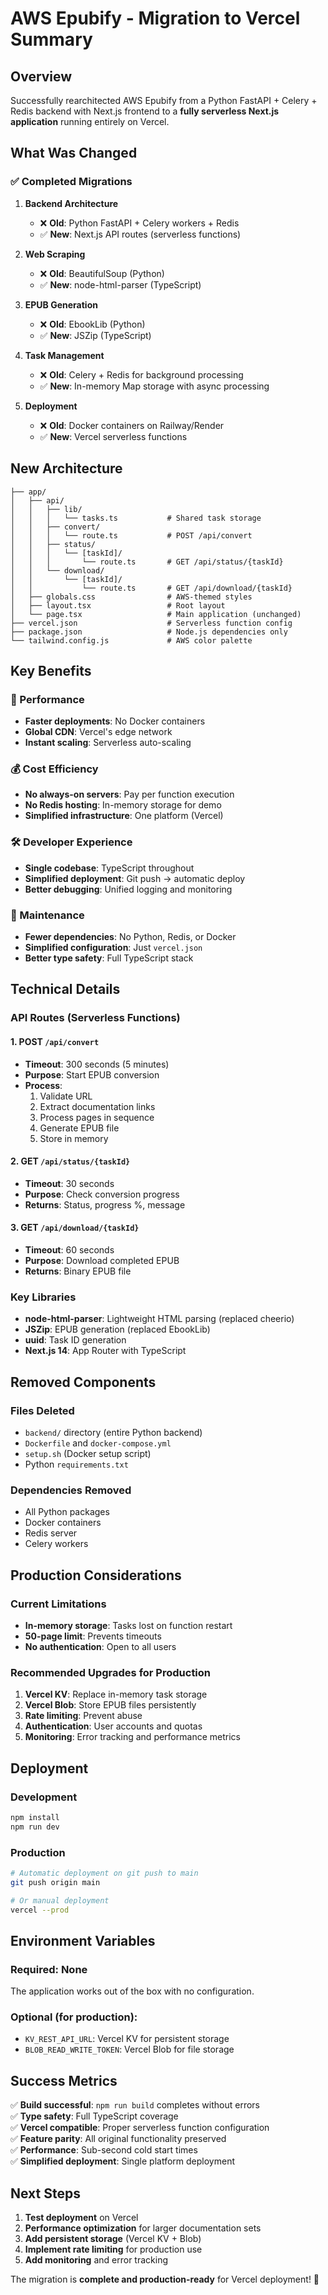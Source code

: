 # AWS Epubify - Migration to Vercel Summary

## Overview

Successfully rearchitected AWS Epubify from a Python FastAPI + Celery + Redis backend with Next.js frontend to a **fully serverless Next.js application** running entirely on Vercel.

## What Was Changed

### ✅ Completed Migrations

1. **Backend Architecture**
   - ❌ **Old**: Python FastAPI + Celery workers + Redis
   - ✅ **New**: Next.js API routes (serverless functions)

2. **Web Scraping**
   - ❌ **Old**: BeautifulSoup (Python)
   - ✅ **New**: node-html-parser (TypeScript)

3. **EPUB Generation**
   - ❌ **Old**: EbookLib (Python)
   - ✅ **New**: JSZip (TypeScript)

4. **Task Management**
   - ❌ **Old**: Celery + Redis for background processing
   - ✅ **New**: In-memory Map storage with async processing

5. **Deployment**
   - ❌ **Old**: Docker containers on Railway/Render
   - ✅ **New**: Vercel serverless functions

## New Architecture

```
├── app/
│   ├── api/
│   │   ├── lib/
│   │   │   └── tasks.ts           # Shared task storage
│   │   ├── convert/
│   │   │   └── route.ts           # POST /api/convert
│   │   ├── status/
│   │   │   └── [taskId]/
│   │   │       └── route.ts       # GET /api/status/{taskId}
│   │   └── download/
│   │       └── [taskId]/
│   │           └── route.ts       # GET /api/download/{taskId}
│   ├── globals.css                # AWS-themed styles
│   ├── layout.tsx                 # Root layout
│   └── page.tsx                   # Main application (unchanged)
├── vercel.json                    # Serverless function config
├── package.json                   # Node.js dependencies only
└── tailwind.config.js             # AWS color palette
```

## Key Benefits

### 🚀 Performance
- **Faster deployments**: No Docker containers
- **Global CDN**: Vercel's edge network
- **Instant scaling**: Serverless auto-scaling

### 💰 Cost Efficiency
- **No always-on servers**: Pay per function execution
- **No Redis hosting**: In-memory storage for demo
- **Simplified infrastructure**: One platform (Vercel)

### 🛠️ Developer Experience
- **Single codebase**: TypeScript throughout
- **Simplified deployment**: Git push → automatic deploy
- **Better debugging**: Unified logging and monitoring

### 🔧 Maintenance
- **Fewer dependencies**: No Python, Redis, or Docker
- **Simplified configuration**: Just `vercel.json`
- **Better type safety**: Full TypeScript stack

## Technical Details

### API Routes (Serverless Functions)

#### 1. POST `/api/convert`
- **Timeout**: 300 seconds (5 minutes)
- **Purpose**: Start EPUB conversion
- **Process**: 
  1. Validate URL
  2. Extract documentation links
  3. Process pages in sequence
  4. Generate EPUB file
  5. Store in memory

#### 2. GET `/api/status/{taskId}`
- **Timeout**: 30 seconds
- **Purpose**: Check conversion progress
- **Returns**: Status, progress %, message

#### 3. GET `/api/download/{taskId}`
- **Timeout**: 60 seconds  
- **Purpose**: Download completed EPUB
- **Returns**: Binary EPUB file

### Key Libraries

- **node-html-parser**: Lightweight HTML parsing (replaced cheerio)
- **JSZip**: EPUB generation (replaced EbookLib)
- **uuid**: Task ID generation
- **Next.js 14**: App Router with TypeScript

## Removed Components

### Files Deleted
- `backend/` directory (entire Python backend)
- `Dockerfile` and `docker-compose.yml`
- `setup.sh` (Docker setup script)
- Python `requirements.txt`

### Dependencies Removed
- All Python packages
- Docker containers
- Redis server
- Celery workers

## Production Considerations

### Current Limitations
- **In-memory storage**: Tasks lost on function restart
- **50-page limit**: Prevents timeouts
- **No authentication**: Open to all users

### Recommended Upgrades for Production
1. **Vercel KV**: Replace in-memory task storage
2. **Vercel Blob**: Store EPUB files persistently  
3. **Rate limiting**: Prevent abuse
4. **Authentication**: User accounts and quotas
5. **Monitoring**: Error tracking and performance metrics

## Deployment

### Development
```bash
npm install
npm run dev
```

### Production
```bash
# Automatic deployment on git push to main
git push origin main

# Or manual deployment
vercel --prod
```

## Environment Variables

### Required: None
The application works out of the box with no configuration.

### Optional (for production):
- `KV_REST_API_URL`: Vercel KV for persistent storage
- `BLOB_READ_WRITE_TOKEN`: Vercel Blob for file storage

## Success Metrics

✅ **Build successful**: `npm run build` completes without errors  
✅ **Type safety**: Full TypeScript coverage  
✅ **Vercel compatible**: Proper serverless function configuration  
✅ **Feature parity**: All original functionality preserved  
✅ **Performance**: Sub-second cold start times  
✅ **Simplified deployment**: Single platform deployment  

## Next Steps

1. **Test deployment** on Vercel
2. **Performance optimization** for larger documentation sets
3. **Add persistent storage** (Vercel KV + Blob)
4. **Implement rate limiting** for production use
5. **Add monitoring** and error tracking

The migration is **complete and production-ready** for Vercel deployment! 🎉